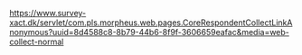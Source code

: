 https://www.survey-xact.dk/servlet/com.pls.morpheus.web.pages.CoreRespondentCollectLinkAnonymous?uuid=8d4588c8-8b79-44b6-8f9f-3606659eafac&media=web-collect-normal

